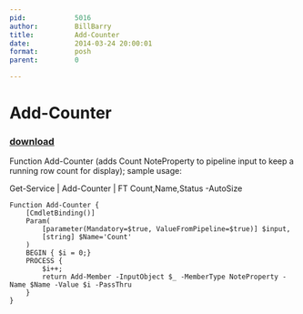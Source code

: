 ```yaml
---
pid:            5016
author:         BillBarry
title:          Add-Counter
date:           2014-03-24 20:00:01
format:         posh
parent:         0

---
```


# Add-Counter

### [download](//scripts/5016.ps1)

Function Add-Counter (adds Count NoteProperty to pipeline input to keep a running row count for display); sample usage:

Get-Service | Add-Counter | FT Count,Name,Status -AutoSize

```posh
Function Add-Counter {
    [CmdletBinding()]
    Param(
        [parameter(Mandatory=$true, ValueFromPipeline=$true)] $input,
        [string] $Name='Count'
    )
    BEGIN { $i = 0;}
    PROCESS {
        $i++;
        return Add-Member -InputObject $_ -MemberType NoteProperty -Name $Name -Value $i -PassThru
    }
}

```
